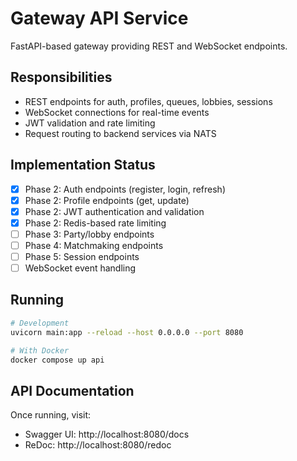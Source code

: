 # Gateway API Service

FastAPI-based gateway providing REST and WebSocket endpoints.

## Responsibilities

- REST endpoints for auth, profiles, queues, lobbies, sessions
- WebSocket connections for real-time events
- JWT validation and rate limiting
- Request routing to backend services via NATS

## Implementation Status

- [x] Phase 2: Auth endpoints (register, login, refresh)
- [x] Phase 2: Profile endpoints (get, update)
- [x] Phase 2: JWT authentication and validation
- [x] Phase 2: Redis-based rate limiting
- [ ] Phase 3: Party/lobby endpoints
- [ ] Phase 4: Matchmaking endpoints
- [ ] Phase 5: Session endpoints
- [ ] WebSocket event handling

## Running

```bash
# Development
uvicorn main:app --reload --host 0.0.0.0 --port 8080

# With Docker
docker compose up api
```

## API Documentation

Once running, visit:
- Swagger UI: http://localhost:8080/docs
- ReDoc: http://localhost:8080/redoc
